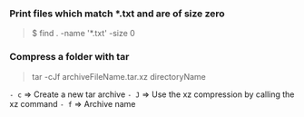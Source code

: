### Print files which match *.txt and are of size zero
> $ find . -name '*.txt' -size 0


### Compress a folder with tar
> tar -cJf archiveFileName.tar.xz directoryName

`- c` => Create a new tar archive
`- J` => Use the xz compression by calling the xz command
`- f` => Archive name
